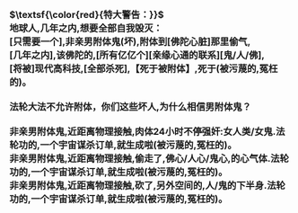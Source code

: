 <h3>
<br>$\textsf{\color{red}{特大警告：}}$
<br>地球人,几年之内,想要全部自我毁灭：
<br>[只需要一个],非亲男附体鬼(坏),附体到[佛陀心脏]那里偷气,
<br>[几年之内],该佛陀的,[所有亿亿个][亲缘心通的联系][鬼/人/佛],
<br>[将被]现代高科技,[全部杀死],【死于被附体】,死于(被污蔑的,冤枉的)。
<br>
<br>法轮大法不允许附体，你们这些坏人,为什么相信男附体鬼？
<br>
<br>非亲男附体鬼,近距离物理接触,肉体24小时不停强奸:女人类/女鬼.法轮功的,一个宇宙谋杀订单,就生成啦(被污蔑的,冤枉的)。
<br>非亲男附体鬼,近距离物理接触,偷走了,佛心/人心/鬼心,的心气体.法轮功的,一个宇宙谋杀订单,就生成啦(被污蔑的,冤枉的)。
<br>非亲男附体鬼,近距离物理接触,砍了,另外空间的,人/鬼的下半身.法轮功的,一个宇宙谋杀订单,就生成啦(被污蔑的,冤枉的)。
</h3>
